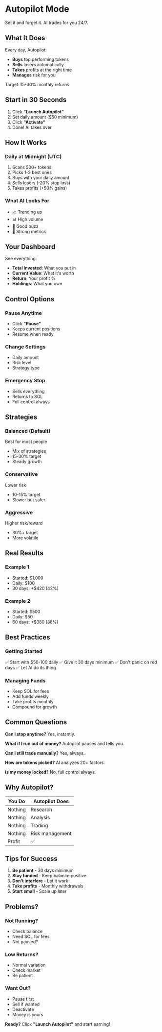# Autopilot Mode

Set it and forget it. AI trades for you 24/7.

## What It Does

Every day, Autopilot:
* **Buys** top performing tokens
* **Sells** losers automatically
* **Takes** profits at the right time
* **Manages** risk for you

Target: 15-30% monthly returns

## Start in 30 Seconds

1. Click **"Launch Autopilot"**
2. Set daily amount ($50 minimum)
3. Click **"Activate"**
4. Done! AI takes over

## How It Works

### Daily at Midnight (UTC)
1. Scans 500+ tokens
2. Picks 1-3 best ones
3. Buys with your daily amount
4. Sells losers (-20% stop loss)
5. Takes profits (+50% gains)

### What AI Looks For
* 📈 Trending up
* 📊 High volume
* 💬 Good buzz
* 💪 Strong metrics

## Your Dashboard

See everything:
* **Total Invested**: What you put in
* **Current Value**: What it's worth
* **Return**: Your profit %
* **Holdings**: What you own

## Control Options

### Pause Anytime
* Click **"Pause"**
* Keeps current positions
* Resume when ready

### Change Settings
* Daily amount
* Risk level
* Strategy type

### Emergency Stop
* Sells everything
* Returns to SOL
* Full control always

## Strategies

### Balanced (Default)
Best for most people
* Mix of strategies
* 15-30% target
* Steady growth

### Conservative
Lower risk
* 10-15% target
* Slower but safer

### Aggressive
Higher risk/reward
* 30%+ target
* More volatile

## Real Results

### Example 1
* Started: $1,000
* Daily: $100
* 30 days: +$420 (42%)

### Example 2
* Started: $500
* Daily: $50
* 60 days: +$380 (38%)

## Best Practices

### Getting Started
✅ Start with $50-100 daily
✅ Give it 30 days minimum
✅ Don't panic on red days
✅ Let AI do its thing

### Managing Funds
* Keep SOL for fees
* Add funds weekly
* Take profits monthly
* Compound for growth

## Common Questions

**Can I stop anytime?**
Yes, instantly.

**What if I run out of money?**
Autopilot pauses and tells you.

**Can I still trade manually?**
Yes, always.

**How are tokens picked?**
AI analyzes 20+ factors.

**Is my money locked?**
No, full control always.

## Why Autopilot?

| You Do | Autopilot Does |
|--------|---------------|
| Nothing | Research |
| Nothing | Analysis |
| Nothing | Trading |
| Nothing | Risk management |
| Profit | ✅ |

## Tips for Success

1. **Be patient** - 30 days minimum
2. **Stay funded** - Keep balance positive
3. **Don't interfere** - Let it work
4. **Take profits** - Monthly withdrawals
5. **Start small** - Scale up later

## Problems?

### Not Running?
* Check balance
* Need SOL for fees
* Not paused?

### Low Returns?
* Normal variation
* Check market
* Be patient

### Want Out?
* Pause first
* Sell if wanted
* Deactivate
* Money is yours

**Ready?** Click **"Launch Autopilot"** and start earning!